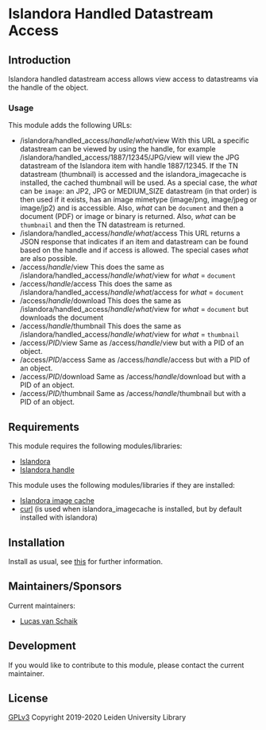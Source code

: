 # Islandora Handled Datastream Access

## Introduction

Islandora handled datastream access allows view access to datastreams via the handle of the object.

### Usage

This module adds the following URLs:

* /islandora/handled_access/_handle_/_what_/view
  With this URL a specific datastream can be viewed by using the handle, for example /islandora/handled_access/1887/12345/JPG/view
  will view the JPG datastream of the Islandora item with handle 1887/12345.
  If the TN datastream (thumbnail) is accessed and the islandora_imagecache is installed, the cached thumbnail will be used.
  As a special case, the _what_ can be ```image```: an JP2, JPG or MEDIUM_SIZE datastream (in that order) is then used if
  it exists, has an image mimetype (image/png, image/jpeg or image/jp2) and is accessible.
  Also, _what_ can be ```document``` and then a document (PDF) or image or binary is returned.
  Also, _what_ can be ```thumbnail``` and then the TN datastream is returned.
* /islandora/handled_access/_handle_/_what_/access
  This URL returns a JSON response that indicates if an item and datastream can be found based on the handle and if access is
  allowed. The special cases _what_ are also possible.
* /access/_handle_/view
  This does the same as /islandora/handled_access/_handle_/_what_/view for _what_ = ```document```
* /access/_handle_/access
  This does the same as /islandora/handled_access/_handle_/_what_/access for _what_ = ```document```
* /access/_handle_/download
  This does the same as /islandora/handled_access/_handle_/_what_/view for _what_ = ```document``` but downloads the document
* /access/_handle_/thumbnail
  This does the same as /islandora/handled_access/_handle_/_what_/view for _what_ = ```thumbnail```
* /access/_PID_/view
  Same as /access/_handle_/view but with a PID of an object.
* /access/_PID_/access
  Same as /access/_handle_/access but with a PID of an object.
* /access/_PID_/download
  Same as /access/_handle_/download but with a PID of an object.
* /access/_PID_/thumbnail
  Same as /access/_handle_/thumbnail but with a PID of an object.

## Requirements

This module requires the following modules/libraries:

* [Islandora](https://github.com/islandora/islandora)
* [Islandora handle](https://github.com/discoverygarden/islandora_handle)

This module uses the following modules/libraries if they are installed:

* [Islandora image cache](https://github.com/discoverygarden/islandora_imagecache)
* [curl](https://github.com/curl) (is used when islandora_imagecache is installed, but by default installed with islandora)

## Installation

Install as usual, see [this](https://drupal.org/documentation/install/modules-themes/modules-7) for further information.

## Maintainers/Sponsors

Current maintainers:

* [Lucas van Schaik](https://github.com/lucasvanschaik)

## Development

If you would like to contribute to this module, please contact the current maintainer.


## License

[GPLv3](LICENSE.txt)
Copyright 2019-2020 Leiden University Library

